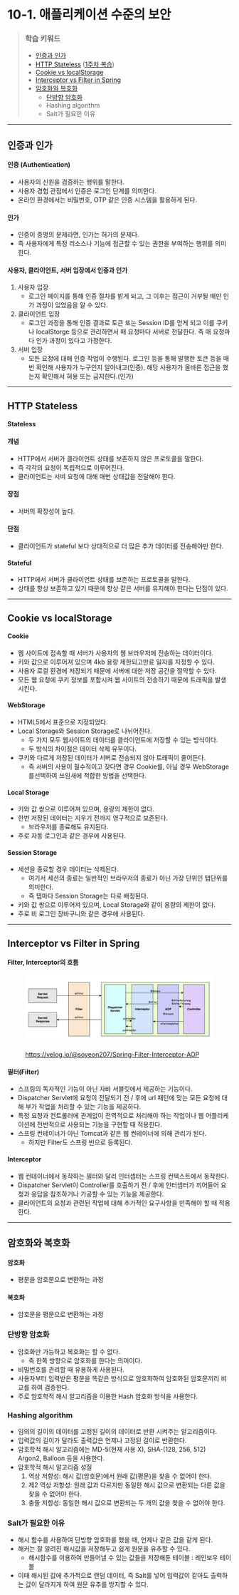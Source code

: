 # 10-1. 애플리케이션 수준의 보안

> ### 학습 키워드
>
> * [인증과 인가](10-1..md#undefined-1)
> * [HTTP Stateless](10-1..md#http-stateless) ([1주차 복습](../week-1/1-1.md))
> * [Cookie vs localStorage](10-1..md#cookie-vs-localstorage)
> * [Interceptor vs Filter in Spring](10-1..md#interceptor-vs-filter-in-spring)
> * [암호화와 복호화](10-1..md#undefined-7)
>   * [단방향 암호화](10-1..md#undefined-10)
>   * Hashing algorithm
>   * Salt가 필요한 이유

***

## 인증과 인가

#### 인증 (Authentication)

* 사용자의 신원을 검증하는 행위를 말한다.
* 사용자 경험 관점에서 인증은 로그인 단계를 의미한다.
* 온라인 환경에서는 비밀번호, OTP 같은 인증 시스템을 활용하게 된다.

#### 인가

* 인증이 증명의 문제라면, 인가는 허가의 문제다.
* 즉 사용자에게 특정 리소스나 기능에 접근할 수 있는 권한을 부여하는 행위를 의미한다.

#### 사용자, 클라이언트, 서버 입장에서 인증과 인가

1. 사용자 입장
   * 로그인 페이지를 통해 인증 절차를 밝게 되고, 그 이후는 접근이 거부될 때만 인가 과정이 있었음을 알 수 있다.
2. 클라이언트 입장
   * 로그인 과정을 통해 인증 결과로 토큰 또는 Session ID를 얻게 되고 이를 쿠키나 localStorge 등으로 관리하면서 매 요청마다 서버로 전달한다. 즉 매 요청마다 인가 과정이 있다고 가정한다.
3. 서버 입장
   * 모든 요청에 대해 인증 작업이 수행된다. 로그인 등을 통해 발행한 토큰 등을 매번 확인해 사용자가 누구인지 알아내고(인증), 해당 사용자가 올바른 접근을 했는지 확인해서 혀용 또는 금지한다.(인가)

***

## HTTP Stateless

#### Stateless&#x20;

#### 개념

* HTTP에서 서버가 클라이언트 상태를 보존하지 않은 프로토콜을 말한다.
* 즉 각각의 요청이 독립적으로 이루어진다.
* 클라이언트는 서버 요청에 대해 매번 상태값을 전달해야 한다.

#### 장점

* 서버의 확장성이 높다.

#### 단점

* 클라이언트가 stateful 보다 상대적으로 더 많은 추가 데이터를 전송해야만 한다.

#### Stateful

* HTTP에서 서버가 클라이언트 상태를 보존하는 프로토콜을 말한다.
* 상태를 항상 보존하고 있기 때문에 항상 같은 서버를 유지해야 한다는 단점이 있다.

***

## Cookie vs localStorage

#### Cookie

* 웹 사이트에 접속할 때 서버가 사용자의 웹 브라우저에 전송하는 데이터이다.
* 키와 값으로 이루어져 있으며 4kb 용량 제한되고만료 일자를 지정할 수 있다.
* 사용자 로컬 환경에 저장되기 때문에 서버에 대한 저장 공간을 절약할 수 있다.
* 모든 웹 요청에 쿠키 정보를 포함시켜 웹 사이트의 전송하기 때문에 트래픽을 발생시킨다.

#### WebStorage

* HTML5에서 표준으로 지정되었다.
* Local Storage와 Session Storage로 나뉘어진다.&#x20;
  * 두 가지 모두 웹사이트의 데이터를 클라이언트에 저장할 수 있는 방식이다.
  * 두 방식의 차이점은 데이터 삭제 유무이다.
* 쿠키와 다르게 저장된 데이터가 서버로 전송되지 않아 트래픽이 줄어든다.
  * 즉 서버의 사용이 필수적이고 잦다면 경우 Cookie를, 아닐 경우 WebStorage를선택하여 쓰임새에 적합한 방법을 선택한다.

#### Local Storage

* 키와 값 쌍으로 이루어져 있으며, 용량의 제한이 없다.
* 한번 저장된 데이터는 지우기 전까지 영구적으로 보존된다.
  * 브라우저를 종료해도 유지된다.
* 주로 자동 로그인과 같은 경우에 사용된다.

#### Session Storage

* 세션을 종료할 경우 데이터는 삭제된다.
  * 여기서 세션의 종료는 일반적인 브라우저의 종료가 아닌 가장 단위인 탭단위를 의미한다.
  * 즉 탭마다 Session Storage는 다로 배정된다.
* 키와 값 쌍으로 이루어져 있으며, Local Storage와 같이 용량의 제한이 없다.
* 주로 비 로그인 장바구니와 같은 경우에 사용된다.

***

## Interceptor vs Filter in Spring

#### Filter, Interceptor의 흐름

<figure><img src="../../.gitbook/assets/image.png" alt=""><figcaption><p><a href="https://velog.io/@soyeon207/Spring-Filter-Interceptor-AOP">https://velog.io/@soyeon207/Spring-Filter-Interceptor-AOP</a></p></figcaption></figure>

#### 필터(Filter)

* 스프링의 독자적인 기능이 아닌 자바 서블릿에서 제공하는 기능이다.
* Dispatcher Servlet에 요청이 전달되기 전 / 후에 url 패턴에 맞는 모든 요청에 대해 부가 작업을 처리할 수 있는 기능을 제공하다.
* 특정 요청과 컨트롤러에 관계없이 전역적으로 처리해야 하는 작업이나 웹 어플리케이션에 전반적으로 사용되는 기능을 구현할 때 적용한다.
* 스프링 컨테이너가 아닌 Tomcat과 같은 웹 컨테이너에 의해 관리가 된다.
  * 하지만 Filter도 스프링 빈으로 등록된다.

#### Interceptor

* 웹 컨테이너에서 동작하는 필터와 달리 인터셉터는 스프링 컨텍스트에서 동작한다.
* Dispatcher Servlet이 Controller를 호출하기 전 / 후에 인터셉터가 끼어들어 요청과 응답을 참조하거나 가공할 수 있는 기능을 제공한다.
* 클라이언트의 요청과 관련된 작업에 대해 추가적인 요구사항을 만족해야 할 때 적용한다.

***

## 암호화와 복호화

#### 암호화

* 평문을 암호문으로 변환하는 과정

#### 복호화

* 암호문을 평문으로 변환하는 과정

### 단방향 암호화

* 암호화만 가능하고 복호화는 할 수 없다.&#x20;
  * 즉 한쪽 방향으로 암호화를 한다는 의미이다.
* 비밀번호를 관리할 때 유용하게 사용된다.
* 사용자부터 입력받은 평문을 똑같은 방식으로 암호화하여 암호화된 암호문끼리 비교를 하여 검증한다.
* 주로 암호학적 해시 알고리즘을 이용한 Hash 암호화 방식을 사용한다.

### Hashing algorithm

* 임의의 길이의 데이터를 고정된 길이의 데이터로 반환 시켜주는 알고리즘이다.
* 입력값의 길이가 달라도 출력값은 언제나 고정된 길이로 반환한다.
* 암호학적 해시 알고리즘에는 MD-5(현재 사용 X), SHA-(128, 256, 512)\
  Argon2, Balloon 등을 사용한다.
* 암호학적 해시 알고리즘 성질
  1. 역상 저항성: 해시 값(암호문)에서 원래 값(평문)을 찾을 수 없어야 한다.
  2. 제2 역상 저항성: 원래 값과 다르지만 동일한 해시 값으로 변환되는 다른 값을 찾을 수 없어야 한다.
  3. 충돌 저항성: 동일한 해시 값으로 변환되는 두 개의 값을 찾을 수 없어야 한다.

### Salt가 필요한 이유

* 해시 함수를 사용하여 단방향 암호화를 했을 때, 언제나 같은 값을 같게 된다.
* 해커는 잘 알려진 해시값을 저장해두고 쉽게 원문을 유추할 수 있다.
  * 해시함수를 이용하여 만들어낼 수 있는 값들을 저장해둔 테이블 : 레인보우 테이블
* 이때 해시된 값에 추가적으로 랜덤 데이터, 즉 Salt를 넣어 입력값이 같아도 출력하는 값이 달라지게 하여 원문 유추를 방지할 수 있다.
